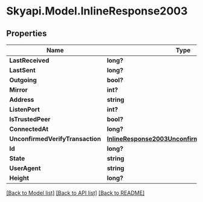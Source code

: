 
# Skyapi.Model.InlineResponse2003

## Properties

Name | Type | Description | Notes
------------ | ------------- | ------------- | -------------
**LastReceived** | **long?** |  | [optional] 
**LastSent** | **long?** |  | [optional] 
**Outgoing** | **bool?** |  | [optional] 
**Mirror** | **int?** |  | [optional] 
**Address** | **string** |  | [optional] 
**ListenPort** | **int?** |  | [optional] 
**IsTrustedPeer** | **bool?** |  | [optional] 
**ConnectedAt** | **long?** |  | [optional] 
**UnconfirmedVerifyTransaction** | [**InlineResponse2003UnconfirmedVerifyTransaction**](InlineResponse2003UnconfirmedVerifyTransaction.md) |  | [optional] 
**Id** | **long?** |  | [optional] 
**State** | **string** |  | [optional] 
**UserAgent** | **string** |  | [optional] 
**Height** | **long?** |  | [optional] 

[[Back to Model list]](../README.md#documentation-for-models)
[[Back to API list]](../README.md#documentation-for-api-endpoints)
[[Back to README]](../README.md)

